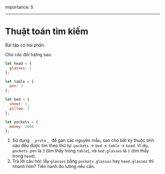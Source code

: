 importance: 5

---

# Thuật toán tìm kiếm

Bài tập có hai phần.

Cho các đối tượng sau:

```js
let head = {
  glasses: 1
};

let table = {
  pen: 3
};

let bed = {
  sheet: 1,
  pillow: 2
};

let pockets = {
  money: 2000
};
```

1. Sử dụng `__proto__` để gán các nguyên mẫu, sao cho bất kỳ thuộc tính nào đều được tìm theo thứ tự: `pockets` -> `bed` -> `table` -> `head`. Ví dụ, `pockets.pen` là `3` (tìm thấy trong `table`), và `bed.glasses` là `1` (tìm thấy trong `head`).
2. Trả lời câu hỏi: lấy `glasses` bằng `pockets.glasses` hay `head.glasses` thì nhanh hơn? Tiến hành đo lường nếu cần.
